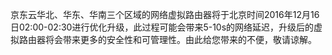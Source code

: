 京东云华北、华东、华南三个区域的网络虚拟路由器将于北京时间2016年12月16日02:00-02:30进行优化升级，此过程可能会带来5-10s的网络延迟，升级后的虚拟路由器将会带来更多的安全性和可管理性。由此给您带来的不便，敬请谅解。